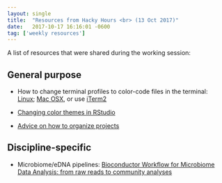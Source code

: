 ```yaml
---
layout: single
title:  "Resources from Hacky Hours <br> (13 Oct 2017)"
date:   2017-10-17 16:16:01 -0600
tag: ['weekly resources']
---
```


A list of resources that were shared during the working session:  

## General purpose

- How to change terminal profiles to color-code files in the terminal: [Linux](https://askubuntu.com/questions/466198/how-do-i-change-the-color-for-directories-with-ls-in-the-console); [Mac OSX](https://www.cyberciti.biz/faq/apple-mac-osx-terminal-color-ls-output-option/), or use [iTerm2](https://www.iterm2.com/)

- [Changing color themes in RStudio](https://support.rstudio.com/hc/en-us/articles/115011846747-Using-RStudio-Themes)

- [Advice on how to organize projects](https://nicercode.github.io/blog/2013-04-05-projects/)


## Discipline-specific 

- Microbiome/eDNA pipelines: [Bioconductor Workflow for Microbiome Data Analysis: from raw reads to community analyses](https://f1000research.com/articles/5-1492/v2)

